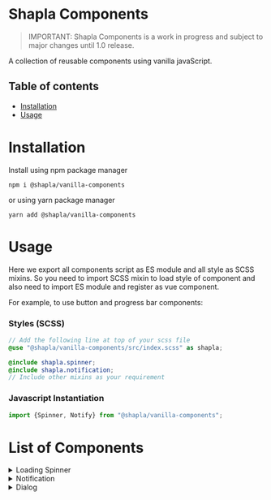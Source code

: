 # Shapla Components

> IMPORTANT: Shapla Components is a work in progress and subject to major changes until 1.0 release.

A collection of reusable components using vanilla javaScript.

## Table of contents

- [Installation](#installation)
- [Usage](#usage)

# Installation

Install using npm package manager

```
npm i @shapla/vanilla-components
```

or using yarn package manager

```
yarn add @shapla/vanilla-components
```

# Usage

Here we export all components script as ES module and all style as SCSS mixins. So you need to import SCSS mixin to
load style of component and also need to import ES module and register as vue component.

For example, to use button and progress bar components:

### Styles (SCSS)

```scss
// Add the following line at top of your scss file
@use "@shapla/vanilla-components/src/index.scss" as shapla;

@include shapla.spinner;
@include shapla.notification;
// Include other mixins as your requirement
```

### Javascript Instantiation

```js
import {Spinner, Notify} from "@shapla/vanilla-components";

```

# List of Components

<details>
<summary>Loading Spinner</summary>

A loading spinner component using vanilla javaScript.

Include SCSS mixin

```scss
// Add the following line at top of your scss file
@use "@shapla/vanilla-components/src/index.scss" as shapla;

@include shapla.spinner;
```

Import javaScript module

```js
import {Spinner} from "@shapla/vanilla-components";

// Show spinner
Spinner.show();

// Show single spinner with 'Loading...' text
Spinner.show({single: true, showText: true});

// Hide spinner
Spinner.hide();
```

**Available Props for `Spinner.show()` method**

| Property      | Type    | Required | Default      | Description                                                     |
|---------------|---------|----------|--------------|-----------------------------------------------------------------|
| `single`      | Boolean | **no**   | `false`      | If set `true`, only primary color will be shown for all layers. |
| `showText`    | Boolean | **no**   | `false`      | If set `true`, `Loading...` text will be show beside spinner.   |
| `loadingText` | String  | **no**   | `Loading...` | Loading text                                                    |
| `position`    | String  | **no**   | `fixed`      | Value can be `fixed`, `absolute`, or `static`.                  |
| `size`        | String  | **no**   | `default`    | Value can be `default`, `small`, or `medium` or `large`.        |

</details>
<details>
<summary>Notification</summary>

A simple notification component using vanilla javaScript.

Include SCSS mixin

```scss
// Add the following line at top of your scss file
@use "@shapla/vanilla-components/src/index.scss" as shapla;

@include shapla.delete-icon;
@include shapla.notification;
```

Import javaScript module

```js
import {Notify} from "@shapla/vanilla-components";

// Show success notification
Notify.success('Message content');

// You can also include title and timeout
Notify.success('Message content', 'Success!', 5000);
```

Notify API

- Notify.info(message, title, timeout);
- Notify.success(message, title, timeout);
- Notify.warning(message, title, timeout);
- Notify.error(message, title, timeout);

| Property  | Type   | Required | Default | Description                       |
|-----------|--------|----------|---------|-----------------------------------|
| `message` | String | **yes**  | ``      | Notification message              |
| `title`   | String | **no**   | ``      | Notification title                |
| `timeout` | Number | **no**   | `4000`  | The popup timeout in milliseconds |

</details>
<details>
<summary>Dialog</summary>

A simple dialog component for confirm/alert dialog using vanilla javaScript.

Include SCSS mixin

```scss
// Add the following line at top of your scss file
@use "@shapla/vanilla-components/src/index.scss" as shapla;

@include shapla.modal;
```

Import javaScript module

```js
import {Dialog} from "@shapla/vanilla-components";

// Show confirm dialog
Dialog.confirm('Are you sure to delete the item?').then(() => {
    // User confirmed to delete the item
});

// Show alert dialog
Dialog.alert('A simple alert message like native JavaScript alert');
```

</details>
